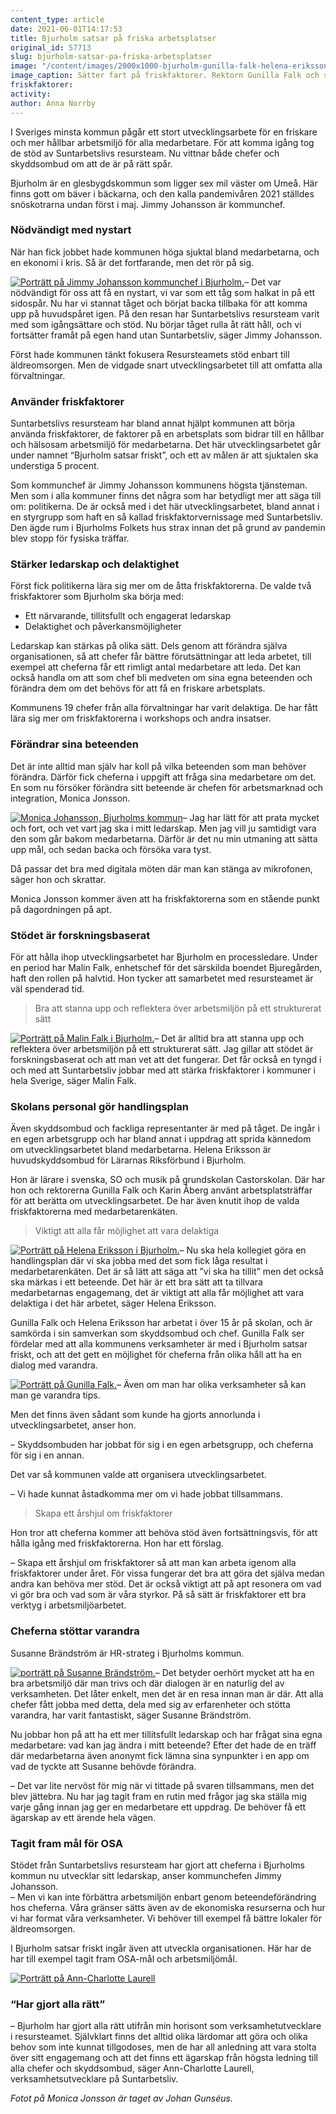 ```yaml
---
content_type: article
date: 2021-06-01T14:17:53
title: Bjurholm satsar på friska arbetsplatser
original_id: 57713
slug: bjurholm-satsar-pa-friska-arbetsplatser
image: "/content/images/2000x1000-bjurholm-gunilla-falk-helena-eriksson-foto-evelina-ronnback.jpg"
image_caption: Sätter fart på friskfaktorer. Rektorn Gunilla Falk och skyddsombudet Helena Eriksson på Castorskolan i Bjurholm har i samverkan börjat införa friskfaktorer för att främja hälsa och förebygga ohälsa.
friskfaktorer:
activity:
author: Anna Norrby
---
```


I Sveriges minsta kommun pågår ett stort utvecklingsarbete för en friskare och mer hållbar arbetsmiljö för alla medarbetare. För att komma igång tog de stöd av Suntarbetslivs resursteam. Nu vittnar både chefer och skyddsombud om att de är på rätt spår.

Bjurholm är en glesbygdskommun som ligger sex mil väster om Umeå. Här finns gott om bäver i bäckarna, och den kalla pandemivåren 2021 ställdes snöskotrarna undan först i maj. Jimmy Johansson är kommunchef.

### Nödvändigt med nystart

När han fick jobbet hade kommunen höga sjuktal bland medarbetarna, och en ekonomi i kris. Så är det fortfarande, men det rör på sig.

[![Porträtt på Jimmy Johansson kommunchef i Bjurholm.](https://www.suntarbetsliv.se/wp-content/uploads/2021/05/200x220-bjurholm-jimmy-johansson-foto-evelina-ronnback.jpg)](https://www.suntarbetsliv.se/wp-content/uploads/2021/05/200x220-bjurholm-jimmy-johansson-foto-evelina-ronnback.jpg)– Det var nödvändigt för oss att få en nystart, vi var som ett tåg som halkat in på ett sidospår. Nu har vi stannat tåget och börjat backa tillbaka för att komma upp på huvudspåret igen. På den resan har Suntarbetslivs resursteam varit med som igångsättare och stöd. Nu börjar tåget rulla åt rätt håll, och vi fortsätter framåt på egen hand utan Suntarbetsliv, säger Jimmy Johansson.

Först hade kommunen tänkt fokusera Resursteamets stöd enbart till äldreomsorgen. Men de vidgade snart utvecklingsarbetet till att omfatta alla förvaltningar.

### Använder friskfaktorer

Suntarbetslivs resursteam har bland annat hjälpt kommunen att börja använda friskfaktorer, de faktorer på en arbetsplats som bidrar till en hållbar och hälsosam arbetsmiljö för medarbetarna. Det här utvecklingsarbetet går under namnet “Bjurholm satsar friskt”, och ett av målen är att sjuktalen ska understiga 5 procent.

Som kommunchef är Jimmy Johansson kommunens högsta tjänsteman. Men som i alla kommuner finns det några som har betydligt mer att säga till om: politikerna. De är också med i det här utvecklingsarbetet, bland annat i en styrgrupp som haft en så kallad friskfaktorvernissage med Suntarbetsliv. Den ägde rum i Bjurholms Folkets hus strax innan det på grund av pandemin blev stopp för fysiska träffar.

### Stärker ledarskap och delaktighet

Först fick politikerna lära sig mer om de åtta friskfaktorerna. De valde två friskfaktorer som Bjurholm ska börja med:

- Ett närvarande, tillitsfullt och engagerat ledarskap
- Delaktighet och påverkansmöjligheter

Ledarskap kan stärkas på olika sätt. Dels genom att förändra själva organisationen, så att chefer får bättre förutsättningar att leda arbetet, till exempel att cheferna får ett rimligt antal medarbetare att leda. Det kan också handla om att som chef bli medveten om sina egna beteenden och förändra dem om det behövs för att få en friskare arbetsplats.

Kommunens 19 chefer från alla förvaltningar har varit delaktiga. De har fått lära sig mer om friskfaktorerna i workshops och andra insatser.

### Förändrar sina beteenden

Det är inte alltid man själv har koll på vilka beteenden som man behöver förändra. Därför fick cheferna i uppgift att fråga sina medarbetare om det. En som nu försöker förändra sitt beteende är chefen för arbetsmarknad och integration, Monica Jonsson.

[![Monica Johansson, Bjurholms kommun](https://www.suntarbetsliv.se/wp-content/uploads/2021/05/200x220-bjurholm-monica-jonsson-foto-johan-gunseus.jpg)](https://www.suntarbetsliv.se/wp-content/uploads/2021/05/200x220-bjurholm-monica-jonsson-foto-johan-gunseus.jpg)– Jag har lätt för att prata mycket och fort, och vet vart jag ska i mitt ledarskap. Men jag vill ju samtidigt vara den som går bakom medarbetarna. Därför är det nu min utmaning att sätta upp mål, och sedan backa och försöka vara tyst.

Då passar det bra med digitala möten där man kan stänga av mikrofonen, säger hon och skrattar.

Monica Jonsson kommer även att ha friskfaktorerna som en stående punkt på dagordningen på apt.

### Stödet är forskningsbaserat

För att hålla ihop utvecklingsarbetet har Bjurholm en processledare. Under en period har Malin Falk, enhetschef för det särskilda boendet Bjuregården, haft den rollen på halvtid. Hon tycker att samarbetet med resursteamet är väl spenderad tid.

> Bra att stanna upp och reflektera över arbetsmiljön på ett strukturerat sätt

[![Porträtt på Malin Falk i Bjurholm.](https://www.suntarbetsliv.se/wp-content/uploads/2021/05/200x220-bjurholm-malin-falk-foto-evelina-ronnback.jpg)](https://www.suntarbetsliv.se/wp-content/uploads/2021/05/200x220-bjurholm-malin-falk-foto-evelina-ronnback.jpg)– Det är alltid bra att stanna upp och reflektera över arbetsmiljön på ett strukturerat sätt. Jag gillar att stödet är forskningsbaserat och att man vet att det fungerar. Det får också en tyngd i och med att Suntarbetsliv jobbar med att stärka friskfaktorer i kommuner i hela Sverige, säger Malin Falk.

### Skolans personal gör handlingsplan

Även skyddsombud och fackliga representanter är med på tåget. De ingår i en egen arbetsgrupp och har bland annat i uppdrag att sprida kännedom om utvecklingsarbetet bland medarbetarna. Helena Eriksson är huvudskyddsombud för Lärarnas Riksförbund i Bjurholm.

Hon är lärare i svenska, SO och musik på grundskolan Castorskolan. Där har hon och rektorerna Gunilla Falk och Karin Åberg använt arbetsplatsträffar för att berätta om utvecklingsarbetet. De har även knutit ihop de valda friskfaktorerna med medarbetarenkäten.

> Viktigt att alla får möjlighet att vara delaktiga

[![Porträtt på Helena Eriksson i Bjurholm.](https://www.suntarbetsliv.se/wp-content/uploads/2021/05/200x220-bjurholm-helena-eriksson-foto-evelina-ronnback.jpg)](https://www.suntarbetsliv.se/wp-content/uploads/2021/05/200x220-bjurholm-helena-eriksson-foto-evelina-ronnback.jpg)– Nu ska hela kollegiet göra en handlingsplan där vi ska jobba med det som fick låga resultat i medarbetarenkäten. Det är så lätt att säga att ”vi ska ha tillit” men det också ska märkas i ett beteende. Det här är ett bra sätt att ta tillvara medarbetarnas engagemang, det är viktigt att alla får möjlighet att vara delaktiga i det här arbetet, säger Helena Eriksson.

Gunilla Falk och Helena Eriksson har arbetat i över 15 år på skolan, och är samkörda i sin samverkan som skyddsombud och chef. Gunilla Falk ser fördelar med att alla kommunens verksamheter är med i Bjurholm satsar friskt, och att det gett en möjlighet för cheferna från olika håll att ha en dialog med varandra.

[![Porträtt på Gunilla Falk.](https://www.suntarbetsliv.se/wp-content/uploads/2021/05/200x220-bjurholm-gunilla-falk-foto-evelina-ronnback.jpg)](https://www.suntarbetsliv.se/wp-content/uploads/2021/05/200x220-bjurholm-gunilla-falk-foto-evelina-ronnback.jpg)– Även om man har olika verksamheter så kan man ge varandra tips.

Men det finns även sådant som kunde ha gjorts annorlunda i utvecklingsarbetet, anser hon.

– Skyddsombuden har jobbat för sig i en egen arbetsgrupp, och cheferna för sig i en annan.

Det var så kommunen valde att organisera utvecklingsarbetet.

– Vi hade kunnat åstadkomma mer om vi hade jobbat tillsammans.

> Skapa ett årshjul om friskfaktorer

Hon tror att cheferna kommer att behöva stöd även fortsättningsvis, för att hålla igång med friskfaktorerna. Hon har ett förslag.

– Skapa ett årshjul om friskfaktorer så att man kan arbeta igenom alla friskfaktorer under året. För vissa fungerar det bra att göra det själva medan andra kan behöva mer stöd. Det är också viktigt att på apt resonera om vad vi gör bra och vad som är våra styrkor. På så sätt är friskfaktorer ett bra verktyg i arbetsmiljöarbetet.

### Cheferna stöttar varandra

Susanne Brändström är HR-strateg i Bjurholms kommun.

[![porträtt på Susanne Brändström.](https://www.suntarbetsliv.se/wp-content/uploads/2021/05/200x220-bjurholm-susanne-brandstrom-foto-evelina-ronnback.jpg)](https://www.suntarbetsliv.se/wp-content/uploads/2021/05/200x220-bjurholm-susanne-brandstrom-foto-evelina-ronnback.jpg)– Det betyder oerhört mycket att ha en bra arbetsmiljö där man trivs och där dialogen är en naturlig del av verksamheten. Det låter enkelt, men det är en resa innan man är där. Att alla chefer fått jobba med detta, dela med sig av erfarenheter och stötta varandra, har varit fantastiskt, säger Susanne Brändström.

Nu jobbar hon på att ha ett mer tillitsfullt ledarskap och har frågat sina egna medarbetare: vad kan jag ändra i mitt beteende? Efter det hade de en träff där medarbetarna även anonymt fick lämna sina synpunkter i en app om vad de tyckte att Susanne behövde förändra.

– Det var lite nervöst för mig när vi tittade på svaren tillsammans, men det blev jättebra. Nu har jag tagit fram en rutin med frågor jag ska ställa mig varje gång innan jag ger en medarbetare ett uppdrag. De behöver få ett ägarskap av ett ärende hela vägen.

### Tagit fram mål för OSA

Stödet från Suntarbetslivs resursteam har gjort att cheferna i Bjurholms kommun nu utvecklar sitt ledarskap, anser kommunchefen Jimmy Johansson.  
– Men vi kan inte förbättra arbetsmiljön enbart genom beteendeförändring hos cheferna. Våra gränser sätts även av de ekonomiska resurserna och hur vi har format våra verksamheter. Vi behöver till exempel få bättre lokaler för äldreomsorgen.

I Bjurholm satsar friskt ingår även att utveckla organisationen. Här har de har till exempel tagit fram OSA-mål och arbetsmiljömål.

[![Porträtt på Ann-Charlotte Laurell](https://www.suntarbetsliv.se/wp-content/uploads/2021/05/Ann-Charlotte_Laurell_20181017-Suntarbetsliv-_5528_ljusa-1_Red_200x220.jpg)](https://www.suntarbetsliv.se/wp-content/uploads/2021/05/Ann-Charlotte_Laurell_20181017-Suntarbetsliv-_5528_ljusa-1_Red_200x220.jpg)

### “Har gjort alla rätt”

– Bjurholm har gjort alla rätt utifrån min horisont som verksamhetutvecklare i resursteamet. Självklart finns det alltid olika lärdomar att göra och olika behov som inte kunnat tillgodoses, men de har all anledning att vara stolta över sitt engagemang och att det finns ett ägarskap från högsta ledning till alla chefer och skyddsombud, säger Ann-Charlotte Laurell, verksamhetsutvecklare på Suntarbetsliv.

_Fotot på Monica Jonsson är taget av Johan Gunséus._

